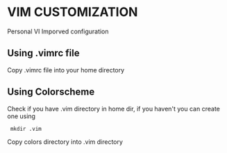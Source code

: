 # VIM CUSTOMIZATION
Personal VI Imporved configuration

## Using .vimrc file
Copy .vimrc file into your home directory

## Using Colorscheme
Check if you have .vim directory in home dir, if you haven't you can create one using
```
 mkdir .vim
```
Copy colors directory into .vim directory

